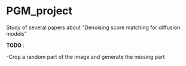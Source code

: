 # PGM_project
Study of several papers about "Denoising score matching for diffusion models"

**TODO** : 

-Crop a random part of the image and generate the missing part
